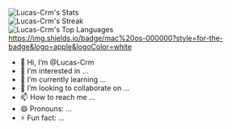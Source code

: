 ![Lucas-Crm's Stats](https://github-readme-stats.vercel.app/api?username=Lucas-Crm&theme=bear&show_icons=true&hide_border=true&count_private=true)  
![Lucas-Crm's Streak](https://github-readme-streak-stats.herokuapp.com/?user=Lucas-Crm&theme=bear&hide_border=true)  
![Lucas-Crm's Top Languages](https://github-readme-stats.vercel.app/api/top-langs/?username=Lucas-Crm&theme=bear&show_icons=true&hide_border=true&layout=compact)  
https://img.shields.io/badge/mac%20os-000000?style=for-the-badge&logo=apple&logoColor=white  


- 👋 Hi, I’m @Lucas-Crm
- 👀 I’m interested in ...
- 🌱 I’m currently learning ...
- 💞️ I’m looking to collaborate on ...
- 📫 How to reach me ...
- 😄 Pronouns: ...
- ⚡ Fun fact: ...

<!---
Lucas-Crm/Lucas-Crm is a ✨ special ✨ repository because its `README.md` (this file) appears on your GitHub profile.
You can click the Preview link to take a look at your changes.
--->
